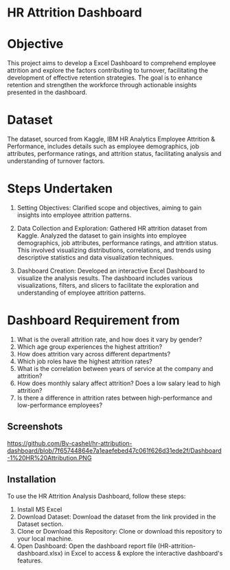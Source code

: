 
# HR Attrition Dashboard

# Objective

This project aims to develop a Excel Dashboard to comprehend employee attrition and explore the factors contributing to turnover, facilitating the development of effective retention strategies. The goal is to enhance retention and strengthen the workforce through actionable insights presented in the dashboard.

# Dataset
The dataset, sourced from Kaggle, IBM HR Analytics Employee Attrition & Performance, includes details such as employee demographics, job attributes, performance ratings, and attrition status, facilitating analysis and understanding of turnover factors.
# Steps Undertaken
1.	Setting Objectives:
	Clarified scope and objectives, aiming to gain insights into employee attrition patterns.
2.	Data Collection and Exploration: Gathered HR attrition dataset from Kaggle.
Analyzed the dataset to gain insights into employee demographics, job attributes, performance ratings, and attrition status. This involved visualizing distributions, correlations, and trends using descriptive statistics and data visualization techniques.

3.	Dashboard Creation: Developed an interactive Excel Dashboard to visualize the analysis results. The dashboard includes various visualizations, filters, and slicers to facilitate the exploration and understanding of employee attrition patterns.


# Dashboard Requirement from 
1.	What is the overall attrition rate, and how does it vary by gender?
2.	Which age group experiences the highest attrition?
3.	How does attrition vary across different departments?
4.	Which job roles have the highest attrition rates?
5.	What is the correlation between years of service at the company and attrition?
6.	How does monthly salary affect attrition? Does a low salary lead to high attrition?
7.	Is there a difference in attrition rates between high-performance and low-performance employees?



## Screenshots
https://github.com/Bv-cashel/hr-attribution-dashboard/blob/7f65744864e7a1eaefebed47c061f626d31ede2f/Dashboard-1%20HR%20Attribution.PNG



## Installation

To use the HR Attrition Analysis Dashboard, follow these steps:
1.	Install MS Excel 
2.	Download Dataset: Download the dataset from the link provided in the Dataset section.
3.	Clone or Download this Repository: Clone or download this repository to your local machine.
4.	Open Dashboard: Open the dashboard report file (HR-attrition-dashboard.xlsx) in Excel to access & explore the interactive dashboard's features.

